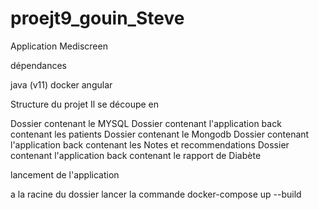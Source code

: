 # proejt9_gouin_Steve
Application Mediscreen

dépendances

java (v11)
docker
angular 

Structure du projet
Il se découpe en 

Dossier contenant le MYSQL
Dossier contenant l'application back contenant les patients
Dossier contenant le Mongodb
Dossier contenant l'application back contenant les Notes et recommendations
Dossier contenant l'application back contenant le rapport de Diabète


lancement de l'application

a la racine du dossier lancer la commande docker-compose up --build
